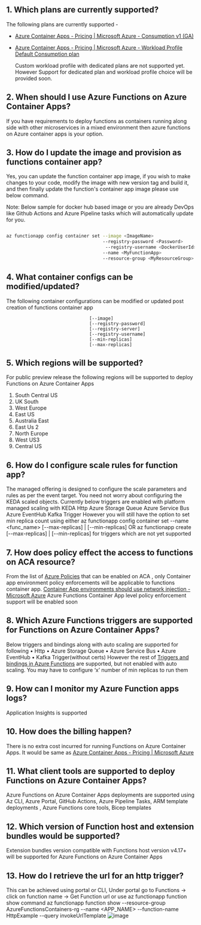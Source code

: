 ## 1. Which plans are currently supported?
The following plans are currently supported -
- [Azure Container Apps - Pricing | Microsoft Azure - Consumption v1 (GA)](https://azure.microsoft.com/en-in/pricing/details/container-apps/)
- [Azure Container Apps - Pricing | Microsoft Azure - Workload Profile Default Consumption plan](https://azure.microsoft.com/en-in/pricing/details/container-apps/)

  Custom workload profile with dedicated plans are not supported yet. However Support for dedicated plan and workload profile choice will be provided soon. 

## 2. When should I use Azure Functions on Azure Container Apps?
If you have requirements to deploy functions as containers running along side with other microservices in a mixed environment then azure functions on Azure container apps is your option.

## 3. How do I update the image and provision as functions container app?
Yes, you can update the function container app image, if you wish to make changes to your code, modify the image with new version tag and build it, and then finally update the function's container app image please use below command. 

Note: Below sample for docker hub based image or you are already DevOps like Github Actions and Azure Pipeline tasks which will automatically update for you.
```sh

az functionapp config container set --image <ImageName>
                                    --registry-password <Password>
                                     --registry-username <DockerUserId>
                                    --name <MyFunctionApp>
                                    --resource-group <MyResourceGroup>
```

## 4. What container configs can be modified/updated?
The following container configurations can be modified or updated post creation of functions container app 
 
                                   [--image]
                                   [--registry-password]
                                   [--registry-server]
                                   [--registry-username]
                                   [--min-replicas]
                                   [--max-replicas]
      
## 5. Which regions will be supported?
For public preview release the following regions will be supported to deploy Functions on Azure Container Apps
1.	South Central US
2.	UK South
3.	West Europe
4.	East US
5.	Australia East
6.	East Us 2
7.	North Europe
8.	West US3
9.	Central US
    
## 6. How do I configure scale rules for function app?
The managed offering is designed to configure the scale parameters and rules as per the event target. You need not worry about configuring the KEDA scaled objects. Currently below triggers are enabled with platform managed scaling with KEDA
Http
Azure Storage Queue
Azure Service Bus
Azure EventHub
Kafka Trigger
However you will still have the option to set min  replica count using either  az functionapp config container set --name <func_name> [--max-replicas] | [--min-replicas] OR az functionapp create  [--max-replicas] | [--min-replicas] for triggers which are not yet supported

## 7. How does policy effect the access to functions on ACA resource?
From the list of [Azure Policies](https://learn.microsoft.com/en-us/azure/container-apps/policy-reference#policy-definitions) that can be enabled on ACA , only Container app environment policy enforcements will be applicable to functions container app. 
[Container App environments should use network injection - Microsoft Azure](https://ms.portal.azure.com/#view/Microsoft_Azure_Policy/PolicyDetailBlade/definitionId/%2Fproviders%2FMicrosoft.Authorization%2FpolicyDefinitions%2F8b346db6-85af-419b-8557-92cee2c0f9bb) Azure Functions Container App level policy enforcement support will be enabled soon

## 8. Which Azure Functions triggers are supported for Functions on Azure Container Apps?
Below triggers and bindings along with auto scaling are supported for following
•	Http
•	Azure Storage Queue
•	Azure Service Bus
•	Azure EventHub
•	Kafka Trigger(without certs)
However the rest of [Triggers and bindings in Azure Functions](https://learn.microsoft.com/en-us/azure/azure-functions/functions-triggers-bindings?tabs=csharp#supported-bindings) are supported, but not enabled with auto scaling. You may have to configure ‘x’ number of min replicas to run them

## 9. How can I monitor my Azure Function apps logs?
Application Insights is supported 

## 10. How does the billing happen?
There is no extra cost incurred for running Functions on Azure Container Apps.  It would be same as [Azure Container Apps - Pricing | Microsoft Azure](https://azure.microsoft.com/en-us/pricing/details/container-apps/)

## 11. What client tools are supported to deploy Functions on Azure Container Apps?
Azure Functions on Azure Container Apps deployments are supported using Az CLI, Azure Portal, GitHub Actions, Azure Pipeline Tasks, ARM template deployments , Azure Functions core tools, Bicep templates

## 12. Which version of Function host and extension bundles would be supported?
Extension bundles version compatible with Functions host version v4.17+ will be supported for Azure Functions on Azure Container Apps

## 13. How do I retrieve the url for an http trigger?
This can be achieved using portal or CLI, Under portal go to Functions -> click on function name -> Get Function url or use az functionapp function show command 
az functionapp function show --resource-group AzureFunctionsContainers-rg --name <APP_NAME> --function-name HttpExample --query invokeUrlTemplate
![image](https://github.com/Azure/azure-functions-on-container-apps/assets/45637559/d3f19615-767e-4df0-b140-194507366374)

 

